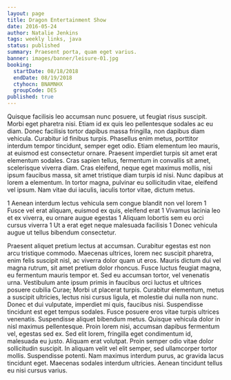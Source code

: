 ```yaml
---
layout: page
title: Dragon Entertainment Show
date: 2016-05-24
author: Natalie Jenkins
tags: weekly links, java
status: published
summary: Praesent porta, quam eget varius.
banner: images/banner/leisure-01.jpg
booking:
  startDate: 08/18/2018
  endDate: 08/19/2018
  ctyhocn: BNAMNHX
  groupCode: DES
published: true
---
```

Quisque facilisis leo accumsan nunc posuere, ut feugiat risus suscipit. Morbi eget pharetra nisi. Etiam id ex quis leo pellentesque sodales ac eu diam. Donec facilisis tortor dapibus massa fringilla, non dapibus diam vehicula. Curabitur id finibus turpis. Phasellus enim metus, porttitor interdum tempor tincidunt, semper eget odio. Etiam elementum leo mauris, at euismod est consectetur ornare. Praesent imperdiet turpis sit amet erat elementum sodales. Cras sapien tellus, fermentum in convallis sit amet, scelerisque viverra diam. Cras eleifend, neque eget maximus mollis, nisi ipsum faucibus massa, sit amet tristique diam turpis id nisi. Nunc dapibus at lorem a elementum. In tortor magna, pulvinar eu sollicitudin vitae, eleifend vel ipsum. Nam vitae dui iaculis, iaculis tortor vitae, dictum metus.

1 Aenean interdum lectus vehicula sem congue blandit non vel lorem
1 Fusce vel erat aliquam, euismod ex quis, eleifend erat
1 Vivamus lacinia leo et ex viverra, eu ornare augue egestas
1 Aliquam lobortis sem eu orci cursus viverra
1 Ut a erat eget neque malesuada facilisis
1 Donec vehicula augue ut tellus bibendum consectetur.

Praesent aliquet pretium lectus at accumsan. Curabitur egestas est non arcu tristique commodo. Maecenas ultrices, lorem nec suscipit pharetra, enim felis suscipit nisl, ac viverra dolor quam ut eros. Mauris dictum dui vel magna rutrum, sit amet pretium dolor rhoncus. Fusce luctus feugiat magna, eu fermentum mauris tempor et. Sed eu accumsan tortor, vel venenatis urna. Vestibulum ante ipsum primis in faucibus orci luctus et ultrices posuere cubilia Curae; Morbi ut placerat turpis. Curabitur elementum, metus a suscipit ultricies, lectus nisi cursus ligula, et molestie dui nulla non nunc. Donec et dui vulputate, imperdiet mi quis, faucibus nisi.
Suspendisse tincidunt est eget tempus sodales. Fusce posuere eros vitae turpis ultrices venenatis. Suspendisse aliquet bibendum metus. Quisque vehicula dolor in nisl maximus pellentesque. Proin lorem nisi, accumsan dapibus fermentum vel, egestas sed ex. Sed elit lorem, fringilla eget condimentum id, malesuada eu justo. Aliquam erat volutpat. Proin semper odio vitae dolor sollicitudin suscipit. In aliquam velit vel elit semper, sed ullamcorper tortor mollis. Suspendisse potenti. Nam maximus interdum purus, ac gravida lacus tincidunt eget. Maecenas sodales interdum ultricies. Aenean tincidunt tellus eu nisi cursus varius.
